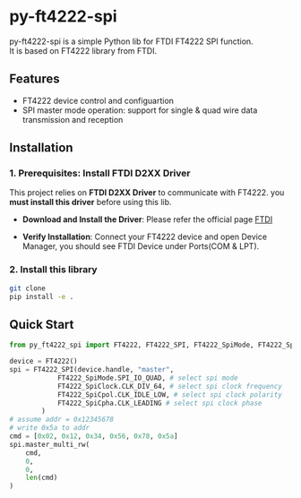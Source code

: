 # py-ft4222-spi

py-ft4222-spi is a simple Python lib for FTDI FT4222 SPI function.<br>
It is based on FT4222 library from FTDI.

## Features

- FT4222 device control and configuartion
- SPI master mode operation: support for single & quad wire data transmission and reception 

## Installation

### 1. Prerequisites: Install FTDI D2XX Driver

This project relies on **FTDI D2XX Driver** to communicate with FT4222. you **must install this driver** before using this lib.

* **Download and Install the Driver**: Please refer the official page [FTDI](https://ftdichip.com/drivers/d2xx-drivers/)

* **Verify Installation**: Connect your FT4222 device and open Device Manager, you should see FTDI Device under Ports(COM & LPT).

### 2. Install this library

```bash
git clone 
pip install -e .
```

## Quick Start


```python
from py_ft4222_spi import FT4222, FT4222_SPI, FT4222_SpiMode, FT4222_SpiClock, FT4222_SpiCpha,FT4222_SpiCpol

device = FT4222()
spi = FT4222_SPI(device.handle, "master",
            FT4222_SpiMode.SPI_IO_QUAD, # select spi mode
            FT4222_SpiClock.CLK_DIV_64, # select spi clock frequency
            FT4222_SpiCpol.CLK_IDLE_LOW, # select spi clock polarity
            FT4222_SpiCpha.CLK_LEADING # select spi clock phase
        )
# assume addr = 0x12345678
# write 0x5a to addr
cmd = [0x02, 0x12, 0x34, 0x56, 0x78, 0x5a]
spi.master_multi_rw(
    cmd,
    0,
    0,
    len(cmd)
)
```
